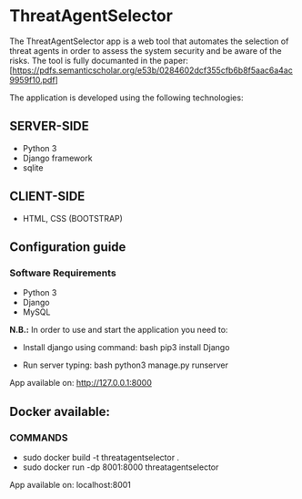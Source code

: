 # ThreatAgentSelector

The ThreatAgentSelector app is a web tool that automates the selection of threat agents in order to assess the system security and be aware of the risks.
The tool is fully documanted in the paper:  
[https://pdfs.semanticscholar.org/e53b/0284602dcf355cfb6b8f5aac6a4ac9959f10.pdf]

The application is developed using the following technologies:

## SERVER-SIDE
* Python 3
* Django framework
* sqlite
## CLIENT-SIDE
* HTML, CSS (BOOTSTRAP)

## Configuration guide
### Software Requirements

* Python 3
* Django
* MySQL

**N.B.:** In order to use and start the application you need to:

* Install django using command: bash pip3 install Django

* Run server typing: bash python3 manage.py runserver

App available on: http://127.0.0.1:8000

## Docker available:
### COMMANDS
* sudo docker build -t threatagentselector .
* sudo docker run -dp 8001:8000 threatagentselector

App available on: localhost:8001

